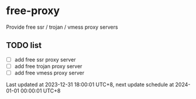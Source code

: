 
# free-proxy
Provide free ssr / trojan / vmess proxy servers


## TODO list
- [ ] add free ssr proxy server
- [ ] add free trojan proxy server
- [ ] add free vmess proxy server

Last updated at 2023-12-31 18:00:01 UTC+8, next update schedule at 2024-01-01 00:00:01 UTC+8

